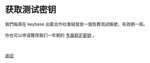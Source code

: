 # 获取测试密钥

我們每周在 keybase 出藍合作社羣組發放一個免費測試帳號，有效期一周。
<br><br>
你也可以申请獲得我们一年期的 <a href="https://wgredlong.github.io/stablekey.html">专属稳定密钥</a> 。

<br><br><a href="https://wgredlong.github.io/">返回</a>
